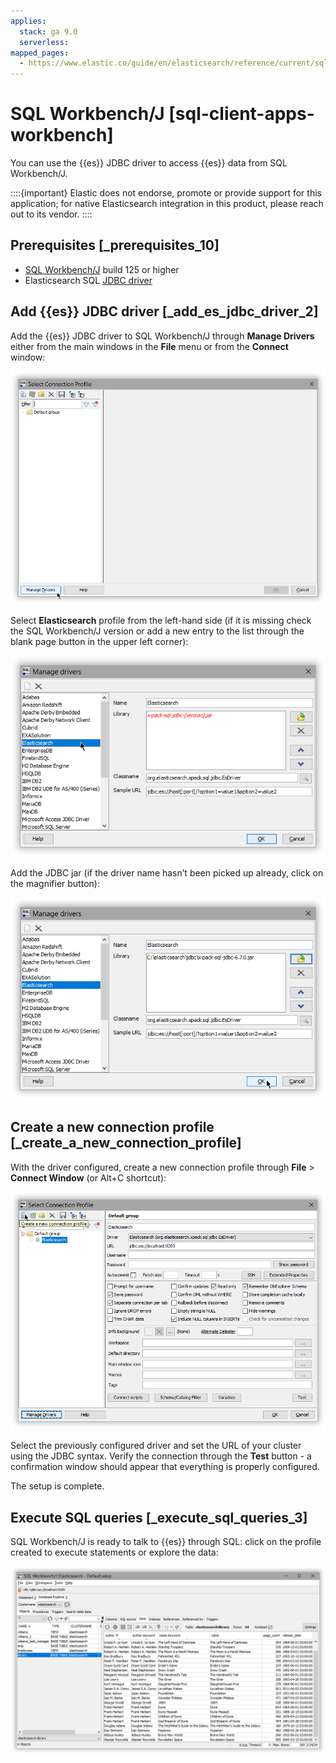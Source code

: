 ```yaml
---
applies:
  stack: ga 9.0
  serverless:
mapped_pages:
  - https://www.elastic.co/guide/en/elasticsearch/reference/current/sql-client-apps-workbench.html
---
```


# SQL Workbench/J [sql-client-apps-workbench]

You can use the {{es}} JDBC driver to access {{es}} data from SQL Workbench/J.

::::{important}
Elastic does not endorse, promote or provide support for this application; for native Elasticsearch integration in this product, please reach out to its vendor.
::::


## Prerequisites [_prerequisites_10]

* [SQL Workbench/J](https://www.sql-workbench.eu/) build 125 or higher
* Elasticsearch SQL [JDBC driver](sql-jdbc.md)


## Add {{es}} JDBC driver [_add_es_jdbc_driver_2]

Add the {{es}} JDBC driver to SQL Workbench/J through **Manage Drivers** either from the main windows in the **File** menu or from the **Connect** window:

![workbench 1 manage drivers](../../../images/elasticsearch-reference-workbench-1-manage-drivers.png "")

Select **Elasticsearch** profile from the left-hand side (if it is missing check the SQL Workbench/J version or add a new entry to the list through the blank page button in the upper left corner):

![workbench 2 select driver](../../../images/elasticsearch-reference-workbench-2-select-driver.png "")

Add the JDBC jar (if the driver name hasn’t been picked up already,  click on the magnifier button):

![workbench 3 add jar](../../../images/elasticsearch-reference-workbench-3-add-jar.png "")


## Create a new connection profile [_create_a_new_connection_profile]

With the driver configured, create a new connection profile through **File** > **Connect Window** (or Alt+C shortcut):

![workbench 4 connection](../../../images/elasticsearch-reference-workbench-4-connection.png "")

Select the previously configured driver and set the URL of your cluster using the JDBC syntax. Verify the connection through the **Test** button - a confirmation window should appear that everything is properly configured.

The setup is complete.


## Execute SQL queries [_execute_sql_queries_3]

SQL Workbench/J is ready to talk to {{es}} through SQL: click on the profile created to execute statements or explore the data:

![workbench 5 data](../../../images/elasticsearch-reference-workbench-5-data.png "")


